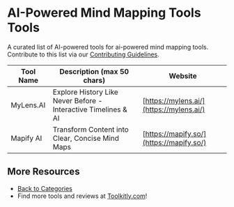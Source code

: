 # AI-Powered Mind Mapping Tools Tools

A curated list of AI-powered tools for ai-powered mind mapping tools. Contribute to this list via our [Contributing Guidelines](https://github.com/ToolkitlyAI/awesome-ai-tools/blob/master/CONTRIBUTING.md).

| Tool Name | Description (max 50 chars) | Website |
|-----------|----------------------------|---------|
| MyLens.AI | Explore History Like Never Before - Interactive Timelines & AI | [https://mylens.ai/](https://mylens.ai/) |
| Mapify AI | Transform Content into Clear, Concise Mind Maps | [https://mapify.so/](https://mapify.so/) |

## More Resources
- [Back to Categories](https://github.com/ToolkitlyAI/awesome-ai-tools/blob/master/README.md)
- Find more tools and reviews at [Toolkitly.com](https://toolkitly.com)!
